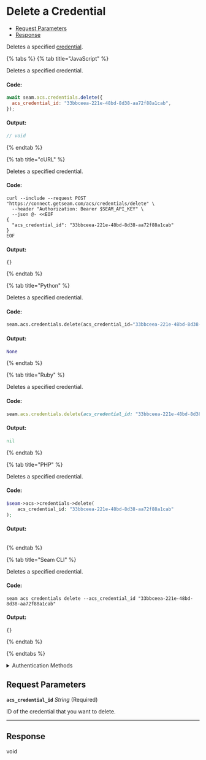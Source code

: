 # Delete a Credential

- [Request Parameters](#request-parameters)
- [Response](#response)

Deletes a specified [credential](../../../capability-guides/access-systems/managing-credentials.md).


{% tabs %}
{% tab title="JavaScript" %}

Deletes a specified credential.

#### Code:

```javascript
await seam.acs.credentials.delete({
  acs_credential_id: "33bbceea-221e-48bd-8d38-aa72f88a1cab",
});
```

#### Output:

```javascript
// void
```
{% endtab %}

{% tab title="cURL" %}

Deletes a specified credential.

#### Code:

```curl
curl --include --request POST "https://connect.getseam.com/acs/credentials/delete" \
  --header "Authorization: Bearer $SEAM_API_KEY" \
  --json @- <<EOF
{
  "acs_credential_id": "33bbceea-221e-48bd-8d38-aa72f88a1cab"
}
EOF
```

#### Output:

```curl
{}
```
{% endtab %}

{% tab title="Python" %}

Deletes a specified credential.

#### Code:

```python
seam.acs.credentials.delete(acs_credential_id="33bbceea-221e-48bd-8d38-aa72f88a1cab")
```

#### Output:

```python
None
```
{% endtab %}

{% tab title="Ruby" %}

Deletes a specified credential.

#### Code:

```ruby
seam.acs.credentials.delete(acs_credential_id: "33bbceea-221e-48bd-8d38-aa72f88a1cab")
```

#### Output:

```ruby
nil
```
{% endtab %}

{% tab title="PHP" %}

Deletes a specified credential.

#### Code:

```php
$seam->acs->credentials->delete(
    acs_credential_id: "33bbceea-221e-48bd-8d38-aa72f88a1cab"
);
```

#### Output:

```php

```
{% endtab %}

{% tab title="Seam CLI" %}

Deletes a specified credential.

#### Code:

```seam_cli
seam acs credentials delete --acs_credential_id "33bbceea-221e-48bd-8d38-aa72f88a1cab"
```

#### Output:

```seam_cli
{}
```
{% endtab %}

{% endtabs %}


<details>

<summary>Authentication Methods</summary>

- API key
- Personal access token
  <br>Must also include the `seam-workspace` header in the request.

To learn more, see [Authentication](https://docs.seam.co/latest/api/authentication).
</details>

## Request Parameters

**`acs_credential_id`** *String* (Required)

ID of the credential that you want to delete.

---


## Response

void

